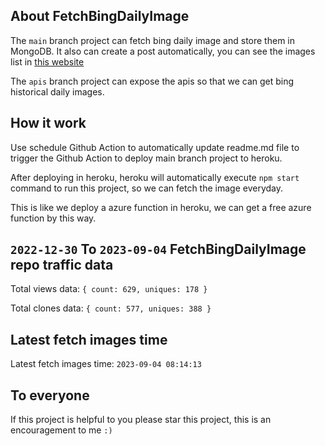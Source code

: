 ## About FetchBingDailyImage

The `main` branch project can fetch bing daily image and store them in MongoDB.
It also can create a post automatically, you can see the images list in [this website](https://oursalbum.netlify.app)

The `apis` branch project can expose the apis so that we can get bing historical daily images.

## How it work

Use schedule Github Action to automatically update readme.md file to trigger the Github Action to deploy main branch project to heroku.

After deploying in heroku, heroku will automatically execute `npm start` command to run this project, so we can fetch the image everyday.

This is like we deploy a azure function in heroku, we can get a free azure function by this way.

## `2022-12-30` To `2023-09-04` FetchBingDailyImage repo traffic data

Total views data: `{ count: 629, uniques: 178 }`

Total clones data: `{ count: 577, uniques: 388 }`

## Latest fetch images time

Latest fetch images time: `2023-09-04 08:14:13`

## To everyone

If this project is helpful to you please star this project, this is an encouragement to me `:)`



